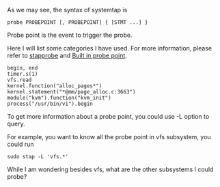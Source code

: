 As we may see, the syntax of systemtap is 

```
probe PROBEPOINT [, PROBEPOINT] { [STMT ...] }
```

Probe point is the event to trigger the probe.

Here I will list some categories I have used. For more information, please
refer to [stapprobe][1] and [Built in probe point][2].

```
begin, end
timer.s(1)
vfs.read
kernel.function("alloc_pages*")
kernel.statement("*@mm/page_alloc.c:3663")
module("kvm").function("kvm_init")
process("/usr/bin/vi").begin
```

To get more information about a probe point, you could use -L option to query.

For example, you want to know all the probe point in vfs subsystem, you could
run

```
sudo stap -L 'vfs.*'
```

While I am wondering besides vfs, what are the other subsystems I could probe?

[1]: https://sourceware.org/systemtap/man/stapprobes.3stap.html
[2]: https://access.redhat.com/documentation/en-us/red_hat_enterprise_linux/5/html/systemtap_language_reference/ch04s02
